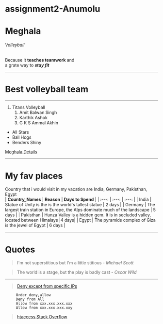 # assignment2-Anumolu
# Meghala
###### Volleyball
Because it **teaches teamwork** and <br> a grate way to ***stay fit***

---
# Best volleyball team
---

 1. Titans Volleyball 
     1. Amit Balwan Singh
     2. Karthik Ashok
     3.  G K S Ammal Akhin
 * All Stars
 * Ball Hogs 
 * Benders Shiny
 
 [Meghala Details](AboutMe.md) 

 ---
 # My fav places
 
 Country that i would visit in my vacation are India, Germany, Pakisthan, Egypt <br>
 | **Country_Names** | **Reason** | **Days to Spend** |
 |      :---:        |     :---:  |     :---:         |
 |  India     | Statue of Unity is the is the world's tallest statue | 2 days |
 |  Germany   | The largest train station in Europe, the Alps dominate much of the landscape | 5 days |
 |  Pakisthan | Hunza Valley is a hidden gem. It is in secluded valley, located between Himalays |4 days|
 |  Egypt     | The pyramids complex of Giza is the jewel of Egypt | 6 days |
 
---
# Quotes

> I'm not superstitious but I'm a little stitious - *Michael Scott* 

> The world is a stage, but the play is badly cast - *Oscar Wild*

---
> [Deny except from specific IPs](https://css-tricks.com/snippets/htaccess/denying-allowing-access/)
  
```
     Order deny,allow
     Deny from All
     Allow from xxx.xxx.xxx.xxx
     Allow from xxx.xxx.xxx.xxy

```
> [htaccess Stack Overflow](https://stackoverflow.com/questions/22012045/htaccess-rewrite-url-like-stack-overflow)                        